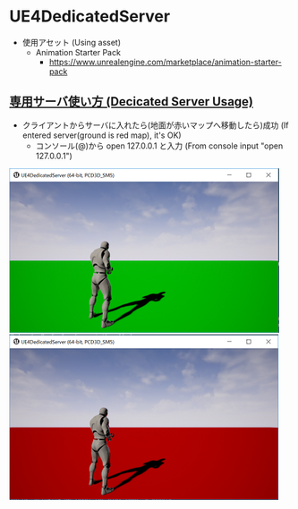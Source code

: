 # UE4DedicatedServer

* 使用アセット (Using asset)
  * Animation Starter Pack
    * https://www.unrealengine.com/marketplace/animation-starter-pack

## [専用サーバ使い方 (Decicated Server Usage)](https://github.com/horinoh/UE4DedicatedServer/tree/master/Document/DedicatedServer)

* クライアントからサーバに入れたら(地面が赤いマップへ移動したら)成功 (If entered server(ground is red map), it's OK)
  * コンソール(@)から open 127.0.0.1 と入力 (From console input "open 127.0.0.1")

![画像](OnClient.png)
![画像](OnServer.png)